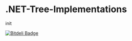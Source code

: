 .NET-Tree-Implementations
=========================

init


[![Bitdeli Badge](https://d2weczhvl823v0.cloudfront.net/ashabbir/.net-tree-implementations/trend.png)](https://bitdeli.com/free "Bitdeli Badge")

